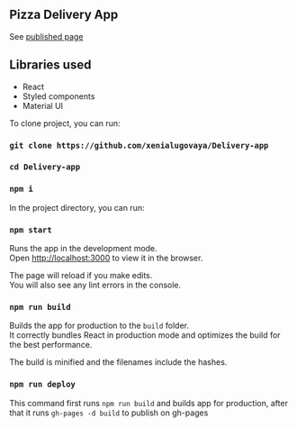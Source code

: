 ## Pizza Delivery App

See <a href="https://xenialugovaya.github.io/Delivery-app/">published page</a> 

## Libraries used

<ul>
<li>React</li>
<li>Styled components</li>
<li>Material UI</li>
</ul>

To clone project, you can run:

### `git clone https://github.com/xenialugovaya/Delivery-app`
### `cd Delivery-app`
### `npm i`

In the project directory, you can run:

### `npm start`

Runs the app in the development mode.<br />
Open [http://localhost:3000](http://localhost:3000) to view it in the browser.

The page will reload if you make edits.<br />
You will also see any lint errors in the console.

### `npm run build`

Builds the app for production to the `build` folder.<br />
It correctly bundles React in production mode and optimizes the build for the best performance.

The build is minified and the filenames include the hashes.

### `npm run deploy`

This command first runs `npm run build` and builds app for production, after that it runs `gh-pages -d build` to publish on gh-pages

